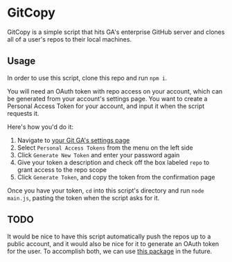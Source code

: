 # GitCopy

GitCopy is a simple script that hits GA's enterprise GitHub server and clones all of a user's repos to their local machines.

## Usage

In order to use this script, clone this repo and run `npm i`.

You will need an OAuth token with repo access on your account, which can be generated from your account's settings page. You want to create a Personal Access Token for your account, and input it when the script requests it.

Here's how you'd do it:
1. Navigate to [your Git GA's settings page](https://git.generalassemb.ly/settings/profile)
2. Select `Personal Access Tokens` from the menu on the left side
3. Click `Generate New Token` and enter your password again
4. Give your token a description and check off the box labeled `repo` to grant access to the repo scope
5. Click `Generate Token`, and copy the token from the confirmation page

Once you have your token, `cd` into this script's directory and run `node main.js`, pasting the token when the script asks for it.

## TODO

It would be nice to have this script automatically push the repos up to a public account, and it would also be nice for it to generate an OAuth token for the user. To accomplish both, we can use [this package](https://www.npmjs.com/package/github) in the future.
